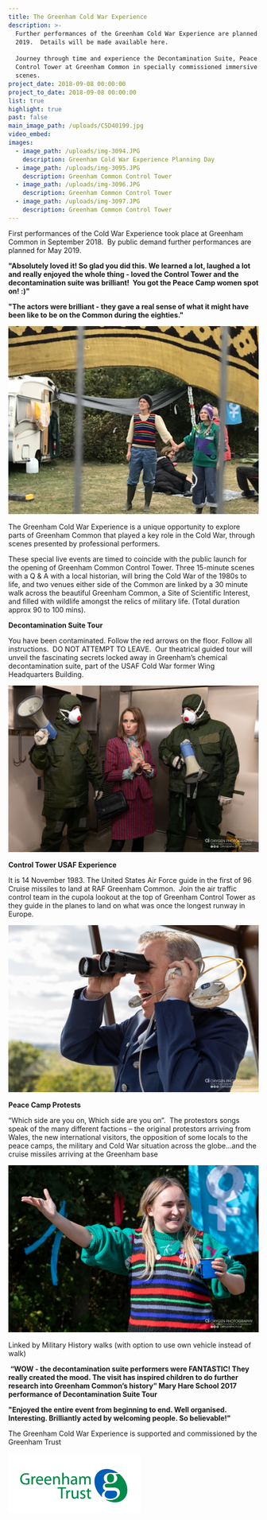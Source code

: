 ```yaml
---
title: The Greenham Cold War Experience
description: >-
  Further performances of the Greenham Cold War Experience are planned for May
  2019.  Details will be made available here.

  Journey through time and experience the Decontamination Suite, Peace Camp and
  Control Tower at Greenham Common in specially commissioned immersive theatre
  scenes.
project_date: 2018-09-08 00:00:00
project_to_date: 2018-09-08 00:00:00
list: true
highlight: true
past: false
main_image_path: /uploads/C5D40199.jpg
video_embed:
images:
  - image_path: /uploads/img-3094.JPG
    description: Greenham Cold War Experience Planning Day
  - image_path: /uploads/img-3095.JPG
    description: Greenham Common Control Tower
  - image_path: /uploads/img-3096.JPG
    description: Greenham Common Control Tower
  - image_path: /uploads/img-3097.JPG
    description: Greenham Common Control Tower
---
```


First performances of the Cold War Experience took place at Greenham Common in September 2018.&nbsp; By public demand further performances are planned for May 2019.&nbsp;&nbsp;

**"Absolutely loved it! So glad you did this. We learned a lot, laughed a lot and really enjoyed the whole thing - loved the Control Tower and the decontamination suite was brilliant!&nbsp; You got the Peace Camp women spot on! :)"**

**"The actors were brilliant - they gave a real sense of what it might have been like to be on the Common during the eighties."**

![](/uploads/img-6039-1.jpg)

The Greenham Cold War Experience is a unique opportunity to explore parts of Greenham Common that played a key role in the Cold War, through scenes presented by professional performers. &nbsp;

These special live events are timed to coincide with the public launch for the opening of Greenham Common Control Tower. Three 15-minute scenes with a Q & A with a local historian, will bring the Cold War of the 1980s to life, and two venues either side of the Common are linked by a 30 minute walk across the beautiful Greenham Common, a Site of Scientific Interest, and filled with wildlife amongst the relics of military life. (Total duration approx 90 to 100 mins).&nbsp;&nbsp;

**Decontamination Suite Tour &nbsp;**

You have been contaminated. Follow the red arrows on the floor. Follow all instructions.&nbsp; DO NOT ATTEMPT TO LEAVE.&nbsp; Our theatrical guided tour will unveil the fascinating secrets locked away in Greenham’s chemical decontamination suite, part of the USAF Cold War former Wing Headquarters Building.

![](/uploads/c5d40300.jpg)

**Control Tower USAF Experience**

It is 14 November 1983. The United States Air Force guide in the first of 96 Cruise missiles to land at RAF Greenham Common. &nbsp;Join the air traffic control team in the cupola lookout at the top of Greenham Control Tower as they guide in the planes to land on what was once the longest runway in Europe.

![](/uploads/c5d40201.jpg)

**Peace Camp Protests**

“Which side are you on, Which side are you on”.&nbsp; The protestors songs speak of the many different factions – the original protestors arriving from Wales, the new international visitors, the opposition of some locals to the peace camps, the military and Cold War situation across the globe…and the cruise missiles arriving at the Greenham base&nbsp;

![](/uploads/c5d40233.jpg)

Linked by Military History walks (with option to use own vehicle instead of walk)

&nbsp;**“WOW - the decontamination suite performers were FANTASTIC! They really created the mood. The visit has inspired children to do further research into Greenham Common’s history” Mary Hare School 2017 performance of Decontamination Suite Tour&nbsp;**

**"Enjoyed the entire event from beginning to end. Well organised. Interesting. Brilliantly acted by welcoming people. So believable!"**

The Greenham Cold War Experience is supported and commissioned by the Greenham Trust

![](/uploads/greenham-trust-screen-shot-2017-06-01-at-15-18-21.png)

&nbsp;